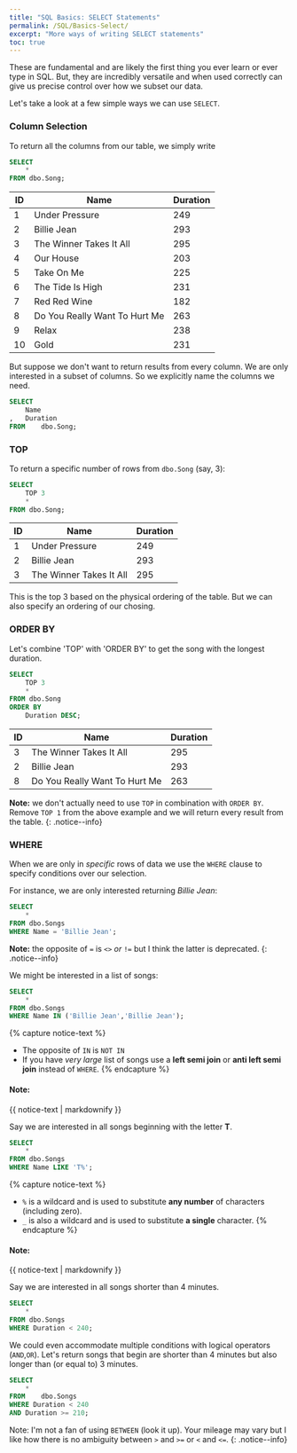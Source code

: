 ```yaml
---
title: "SQL Basics: SELECT Statements"
permalink: /SQL/Basics-Select/
excerpt: "More ways of writing SELECT statements"
toc: true
---
```


These are fundamental and are likely the first thing you ever learn or ever type in SQL.
But, they are incredibly versatile and when used correctly can give us precise control over how we subset our data.

Let's take a look at a few simple ways we can use `SELECT`.

### Column Selection

To return all the columns from our table, we simply write

```sql
SELECT
	*
FROM dbo.Song;
```

ID|Name|Duration
---|---|---
1|Under Pressure|249
2|Billie Jean|293
3|The Winner Takes It All|295
4|Our House|203
5|Take On Me|225
6|The Tide Is High|231
7|Red Red Wine| 182
8|Do You Really Want To Hurt Me|263
9|Relax|238
10|Gold|231

But suppose we don't want to return results from every column.
We are only interested in a subset of columns.
So we explicitly name the columns we need.

```sql
SELECT
	Name
,	Duration
FROM	dbo.Song;
```

### TOP

To return a specific number of rows from `dbo.Song` (say, 3):

```sql
SELECT 
	TOP 3
	*
FROM dbo.Song;
```

ID|Name|Duration
---|---|---
1|Under Pressure|249
2|Billie Jean|293
3|The Winner Takes It All|295

This is the top 3 based on the physical ordering of the table.
But we can also specify an ordering of our chosing.

### ORDER BY

Let's combine 'TOP' with 'ORDER BY' to get the song with the longest duration.

```sql
SELECT
	TOP 3
	*
FROM dbo.Song
ORDER BY 
	Duration DESC;
```

ID|Name|Duration
---|---|---
3|The Winner Takes It All|295
2|Billie Jean|293
8|Do You Really Want To Hurt Me|263

**Note:** we don't actually need to use `TOP` in combination with `ORDER BY`. Remove `TOP 1` from the above example and we will return every result from the table.
{: .notice--info}

### WHERE

When we are only in _specific_ rows of data we use the `WHERE` clause to specify conditions over our selection.

For instance, we are only interested returning _Billie Jean_:

```sql
SELECT
	*
FROM dbo.Songs
WHERE Name = 'Billie Jean';

```
**Note:** the opposite of `=` is `<>` _or_ `!=` but I think the latter is deprecated.
{: .notice--info}

We might be interested in a list of songs:

```sql
SELECT
	*
FROM dbo.Songs
WHERE Name IN ('Billie Jean','Billie Jean');
```
{%  capture notice-text %}
* The opposite of `IN` is `NOT IN`
* If you have _very large_ list of songs use a **left semi join** or **anti left semi join** instead of `WHERE`.
{% endcapture %}

<div class="notice--info">
  <h4>Note:</h4> 
  {{ notice-text | markdownify }} 
</div>

Say we are interested in all songs beginning with the letter **T**.

```sql
SELECT
	*
FROM dbo.Songs
WHERE Name LIKE 'T%';
```

{% capture notice-text %}
* `%` is a wildcard and is used to substitute **any number** of characters (including zero).
* `_` is also a wildcard and is used to substitute **a single** character.
{% endcapture %}

<div class="notice--info">
  <h4>Note:</h4> 
  {{ notice-text | markdownify }} 
</div>

Say we are interested in all songs shorter than 4 minutes.

```sql 
SELECT
	*
FROM dbo.Songs
WHERE Duration < 240;
```

We could even accommodate multiple conditions with  logical operators (`AND`,`OR`).
Let's return songs that begin are shorter than 4 minutes but also longer than (or equal to) 3 minutes.

```sql
SELECT
	*
FROM	dbo.Songs
WHERE Duration < 240
AND Duration >= 210;
```

Note: I'm not a fan of using `BETWEEN` (look it up). Your mileage may vary but I like how there is no ambiguity between `>` and `>=` or `<` and `<=`.
{: .notice--info}










